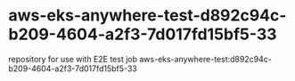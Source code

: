 # aws-eks-anywhere-test-d892c94c-b209-4604-a2f3-7d017fd15bf5-33
repository for use with E2E test job aws-eks-anywhere-test:d892c94c-b209-4604-a2f3-7d017fd15bf5-33
